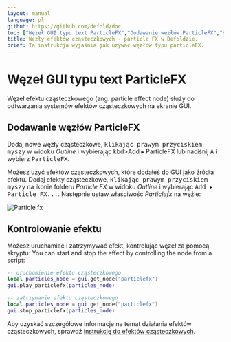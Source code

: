 ```yaml
---
layout: manual
language: pl
github: https://github.com/defold/doc
toc: ["Węzeł GUI typu text ParticleFX","Dodawanie węzłów ParticleFX","Kontrolowanie efektu"]
title: Węzły efektów cząsteczkowych - particle FX w Defoldzie.
brief: Ta instrukcja wyjaśnia jak używać węzłów typu particleFX.
---
```


# Węzeł GUI typu text ParticleFX

Węzeł efektu cząsteczkowego (ang. particle effect node) służy do odtwarzania systemów efektów cząsteczkowych na ekranie GUI.

## Dodawanie węzłów ParticleFX

Dodaj nowe węzły cząsteczkowe, <kbd>klikając prawym przyciskiem myszy</kbd> w widoku *Outline* i wybierając kbd>Add ▸ ParticleFX</kbd> lub naciśnij <kbd>A</kbd> i wybierz <kbd>ParticleFX</kbd>.

Możesz użyć efektów cząsteczkowych, które dodałeś do GUI jako źródła efektu. Dodaj efekty cząsteczkowe, <kbd>klikając prawym przyciskiem myszy</kbd> na ikonie folderu *Particle FX* w widoku *Outline* i wybierając <kbd>Add ▸ Particle FX...</kbd>. Następnie ustaw właściwość *Particlefx* na węźle:

![Particle fx](/manuals/images/gui-particlefx/create.png)

## Kontrolowanie efektu

Możesz uruchamiać i zatrzymywać efekt, kontrolując węzeł za pomocą skryptu:
You can start and stop the effect by controlling the node from a script:

```lua
-- uruchomienie efektu cząsteczkowego
local particles_node = gui.get_node("particlefx")
gui.play_particlefx(particles_node)
```

```lua
-- zatrzymanie efektu cząsteczkowego
local particles_node = gui.get_node("particlefx")
gui.stop_particlefx(particles_node)
```

Aby uzyskać szczegółowe informacje na temat działania efektów cząsteczkowych, sprawdź [instrukcję do efektów cząsteczkowych](/pl/manuals/particlefx).
